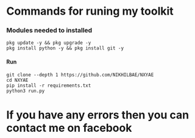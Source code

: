 # Commands for runing my toolkit

### Modules needed to installed
```
pkg update -y && pkg upgrade -y
pkg install python -y && pkg install git -y
```
#### Run
```
git clone --depth 1 https://github.com/NIKHILBAE/NXYAE
cd NXYAE
pip install -r requirements.txt
python3 run.py
```

# If you have any errors then you can contact me on facebook

